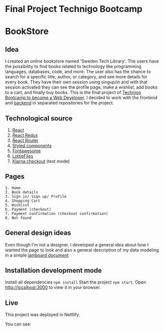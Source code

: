 # Final Project Technigo Bootcamp
# BookStore


## Idea  
I created an online bookstore named 'Sweden Tech Library'. The users have the possibility to find books related to technology like programming languages, databases, code, and more. The user also has the chance to search for a specific title, author, or category, and see more details for every book. 
They have their own session using singup/in and with that session activated they can see the profile page, make a wishlist, add books to a cart, and finally buy books. 
This is the final project of [Technigo Bootcamp to become a Web Developer](https://www.technigo.io/program). 
I decided to work with the frontend and [backend](https://github.com/PriscilaAlfaro/bookstore-backend) in separated repositories for the project.

## Technological source

1. [React](https://es.reactjs.org/)
2. [React Redux](https://react-redux.js.org/) 
3. [React Router](https://reactrouter.com/) 
4. [Styled components](https://styled-components.com/)
5. [Fontawesome](https://fontawesome.com/start)
6. [LottieFiles](https://lottiefiles.com/getting-started)
7. [Klarna checkout](https://www.klarna.com/se/foretag/produkter/checkout/) (test mode)


## Pages

```
1. Home
2. Book details 
3. Sign in/ Sign up/ Profile
4. Shopping Cart 
5. Wishlist 
6. Payment (checkout)
7. Payment confirmation (checkout confirmation)
8. Not found
```

## General design ideas
Even though I'm not a designer, I developed a general idea about how I wanted the page to look and also a general description of my data modeling  in a simple [jamboard document](https://jamboard.google.com/d/1P-4nCIT4J0eBcKg9AAa4y0nALJxTdqozpYkcxH2C2EM/viewer?f=5)

## Installation development mode

Install all dependencies `npm install`
Start the project `npm start`. Open [http://localhost:3000](http://localhost:3000) to view it in your browser.

## Live
This project was deployed in Nettlify.

You can see:  